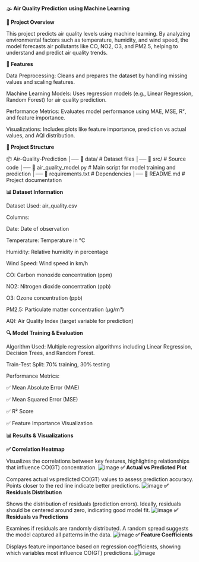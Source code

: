**🌫️ Air Quality Prediction using Machine Learning**

**📌 Project Overview**

This project predicts air quality levels using machine learning. By analyzing environmental factors such as temperature, humidity, and wind speed, the model forecasts air pollutants like CO, NO2, O3, and PM2.5, helping to understand and predict air quality trends.

**🚀 Features**

Data Preprocessing: Cleans and prepares the dataset by handling missing values and scaling features.

Machine Learning Models: Uses regression models (e.g., Linear Regression, Random Forest) for air quality prediction.

Performance Metrics: Evaluates model performance using MAE, MSE, R², and feature importance.

Visualizations: Includes plots like feature importance, prediction vs actual values, and AQI distribution.

**📂 Project Structure**

📦 Air-Quality-Prediction
│── 📂 data/ # Dataset files
│── 📂 src/  # Source code
│── 📜 air_quality_model.py    # Main script for model training and prediction
│── 📜 requirements.txt     # Dependencies
│── 📜 README.md            # Project documentation

**📊 Dataset Information**

Dataset Used: air_quality.csv

Columns:

Date: Date of observation

Temperature: Temperature in °C

Humidity: Relative humidity in percentage

Wind Speed: Wind speed in km/h

CO: Carbon monoxide concentration (ppm)

NO2: Nitrogen dioxide concentration (ppb)

O3: Ozone concentration (ppb)

PM2.5: Particulate matter concentration (µg/m³)

AQI: Air Quality Index (target variable for prediction)

**🔍 Model Training & Evaluation**

Algorithm Used: Multiple regression algorithms including Linear Regression, Decision Trees, and Random Forest.

Train-Test Split: 70% training, 30% testing

Performance Metrics:

✅ Mean Absolute Error (MAE)

✅ Mean Squared Error (MSE)

✅ R² Score

✅ Feature Importance Visualization

**📊 Results & Visualizations**

**✅ Correlation Heatmap**
   
Visualizes the correlations between key features, highlighting relationships that influence CO(GT) concentration.
![image](https://github.com/user-attachments/assets/f7990e47-3f74-4a4d-bf7e-ad189ad50592)
**✅ Actual vs Predicted Plot**

Compares actual vs predicted CO(GT) values to assess prediction accuracy. Points closer to the red line indicate better predictions.
![image](https://github.com/user-attachments/assets/e542315a-43b9-46b5-b697-dae679c91707)
**✅ Residuals Distribution**

Shows the distribution of residuals (prediction errors). Ideally, residuals should be centered around zero, indicating good model fit.
![image](https://github.com/user-attachments/assets/94be0848-3c38-41c5-8b47-46db0632f8da)
**✅ Residuals vs Predictions**

Examines if residuals are randomly distributed. A random spread suggests the model captured all patterns in the data.
![image](https://github.com/user-attachments/assets/49c377f3-80c5-4ad1-88d9-81d98b74a43e)
**✅ Feature Coefficients**

Displays feature importance based on regression coefficients, showing which variables most influence CO(GT) predictions.
![image](https://github.com/user-attachments/assets/b512788f-79af-444d-b206-e1b617b1c36d)






